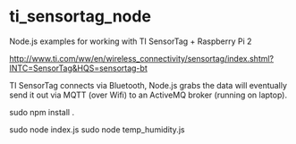 # ti_sensortag_node
Node.js examples for working with TI SensorTag + Raspberry Pi 2

http://www.ti.com/ww/en/wireless_connectivity/sensortag/index.shtml?INTC=SensorTag&HQS=sensortag-bt

TI SensorTag connects via Bluetooth, Node.js grabs the data
will eventually send it out via MQTT (over Wifi) to an ActiveMQ broker (running on laptop).

sudo npm install . 

sudo node index.js
sudo node temp_humidity.js

